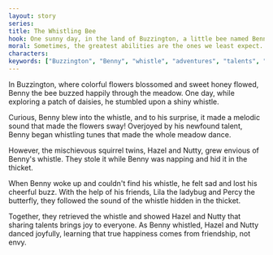```yaml
---
layout: story
series: 
title: The Whistling Bee
hook: One sunny day, in the land of Buzzington, a little bee named Benny discovered a mysterious whistle. What adventures await Benny as he learns the power of his newfound treasure?
moral: Sometimes, the greatest abilities are the ones we least expect.
characters: 
keywords: ["Buzzington", "Benny", "whistle", "adventures", "talents", "friendship", "flowers", "meadow", "curious", "mischief", "joy"]
---
```


In Buzzington, where colorful flowers blossomed and sweet honey flowed, Benny the bee buzzed happily through the meadow. One day, while exploring a patch of daisies, he stumbled upon a shiny whistle.

Curious, Benny blew into the whistle, and to his surprise, it made a melodic sound that made the flowers sway! Overjoyed by his newfound talent, Benny began whistling tunes that made the whole meadow dance.

However, the mischievous squirrel twins, Hazel and Nutty, grew envious of Benny's whistle. They stole it while Benny was napping and hid it in the thicket.

When Benny woke up and couldn't find his whistle, he felt sad and lost his cheerful buzz. With the help of his friends, Lila the ladybug and Percy the butterfly, they followed the sound of the whistle hidden in the thicket.

Together, they retrieved the whistle and showed Hazel and Nutty that sharing talents brings joy to everyone. As Benny whistled, Hazel and Nutty danced joyfully, learning that true happiness comes from friendship, not envy.
